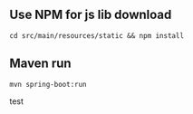 
## Use NPM for js lib download
`cd src/main/resources/static && npm install`

## Maven run
`mvn spring-boot:run`


test

